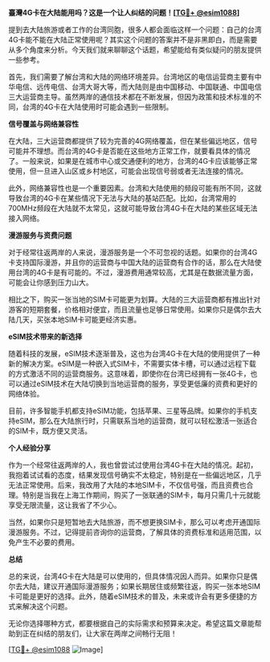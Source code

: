 **臺灣4G卡在大陆能用吗？这是一个让人纠结的问题！[[TG💪+ @esim1088](https://t.me/s/esim1088)]**

提到去大陆旅游或者工作的台湾同胞，很多人都会面临这样一个问题：自己的台湾4G卡能不能在大陆正常使用呢？其实这个问题的答案并不是非黑即白，而是需要从多个角度来分析。今天我们就来聊聊这个话题，希望能给有类似疑问的朋友提供一些参考。

首先，我们需要了解台湾和大陆的网络环境差异。台湾地区的电信运营商主要有中华电信、远传电信、台湾大哥大等，而大陆则是由中国移动、中国联通、中国电信三大运营商主导。虽然两岸的通信技术都在不断发展，但因为政策和技术标准的不同，台湾的4G卡在大陆使用时可能会遇到一些限制。

**信号覆盖与网络兼容性**

在大陆，三大运营商都提供了较为完善的4G网络覆盖，但在某些偏远地区，信号可能并不理想。而台湾的4G卡是否能在这些地方正常工作，就要看具体的情况了。一般来说，如果是在城市中心或交通便利的地方，台湾的4G卡应该能够正常使用，但一旦进入山区或乡村地区，可能会出现信号弱或者无法连接的情况。

此外，网络兼容性也是一个重要因素。台湾和大陆使用的频段可能有所不同，这就导致台湾的4G卡在某些情况下无法与大陆的基站匹配。比如，台湾常用的700MHz频段在大陆就不太常见，这就可能导致台湾4G卡在大陆的某些区域无法接入网络。

**漫游服务与资费问题**

对于经常往返两岸的人来说，漫游服务是一个不可忽视的话题。如果你的台湾4G卡支持国际漫游，并且你的运营商与中国大陆的运营商有合作的话，那么在大陆使用台湾的4G卡是有可能的。不过，漫游费用通常较高，尤其是在数据流量方面，可能会让你感到压力山大。

相比之下，购买一张当地的SIM卡可能更为划算。大陆的三大运营商都有推出针对游客的短期套餐，价格相对便宜，而且流量也足够日常使用。如果你只是偶尔去大陆几天，买张本地SIM卡可能更经济实惠。

**eSIM技术带来的新选择**

随着科技的发展，eSIM技术逐渐普及，这也为台湾4G卡在大陆的使用提供了一种新的解决方案。eSIM是一种嵌入式SIM卡，不需要实体卡槽，可以通过远程下载的方式激活不同的运营商服务。这意味着，即使你在台湾已经拥有一张4G卡，也可以通过eSIM技术在大陆切换到当地运营商的服务，享受更低廉的资费和更好的网络体验。

目前，许多智能手机都支持eSIM功能，包括苹果、三星等品牌。如果你的手机支持eSIM，那么在大陆旅行时，只需联系当地的运营商，就可以轻松激活一张适合的SIM卡，既方便又灵活。

**个人经验分享**

作为一个经常往返两岸的人，我也曾尝试过使用台湾4G卡在大陆的情况。起初，我抱着试试看的态度，结果发现信号确实不太稳定，特别是在一些偏远地区，几乎无法正常使用。后来，我改用了大陆的本地SIM卡，不仅信号强，而且资费也合理。特别是当我在上海工作期间，购买了一张联通的SIM卡，每月只需几十元就能享受无限流量，这让我省了不少心。

当然，如果你只是短暂地去大陆旅游，而不想更换SIM卡，那么可以考虑开通国际漫游服务。不过，记得提前咨询你的运营商，了解具体的资费标准和适用范围，以免产生不必要的费用。

**总结**

总的来说，台湾4G卡在大陆是可以使用的，但具体情况因人而异。如果你只是偶尔去大陆，建议开通国际漫游服务；如果长期居住或频繁往返，购买一张本地SIM卡可能是更好的选择。此外，随着eSIM技术的普及，未来或许会有更多便捷的方式来解决这个问题。

无论你选择哪种方式，都要根据自己的实际需求和预算来决定。希望这篇文章能帮助到正在纠结的朋友们，让大家在两岸之间畅行无阻！

[[TG💪+ @esim1088](https://t.me/s/esim1088) ![Image](https://i.postimg.cc/4NQfJmqS/Snipaste-2025-05-13-00-14-12.png)]